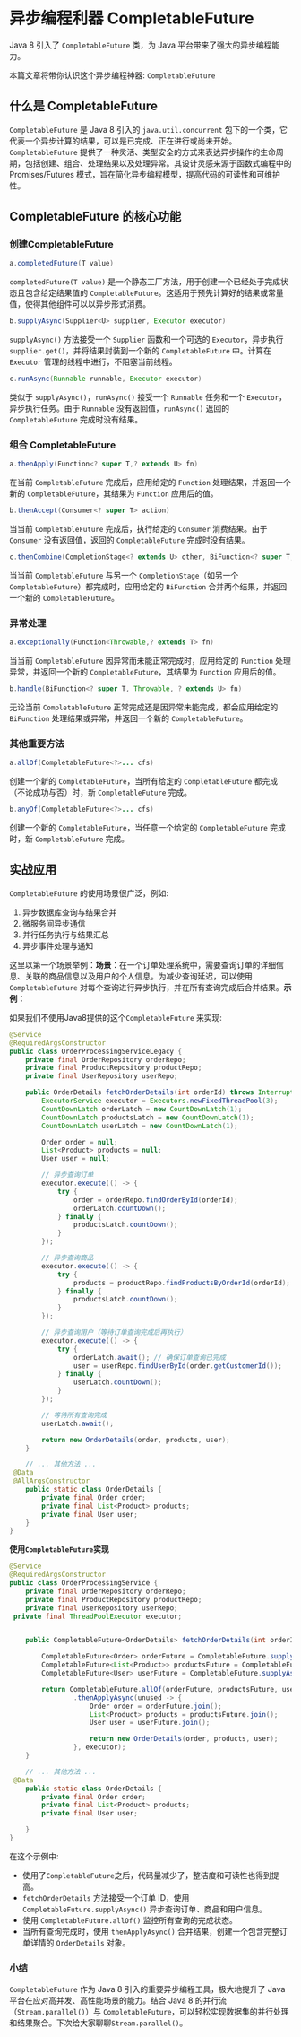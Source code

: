 # 异步编程利器 CompletableFuture

Java 8 引入了 `CompletableFuture` 类，为 Java 平台带来了强大的异步编程能力。

本篇文章将带你认识这个异步编程神器: `CompletableFuture`

## 什么是 CompletableFuture 

`CompletableFuture` 是 Java 8 引入的 `java.util.concurrent` 包下的一个类，它代表一个异步计算的结果，可以是已完成、正在进行或尚未开始。`CompletableFuture` 提供了一种灵活、类型安全的方式来表达异步操作的生命周期，包括创建、组合、处理结果以及处理异常。其设计灵感来源于函数式编程中的 Promises/Futures 模式，旨在简化异步编程模型，提高代码的可读性和可维护性。

## CompletableFuture 的核心功能

### 创建CompletableFuture

```java
a.completedFuture(T value)
```

`completedFuture(T value)` 是一个静态工厂方法，用于创建一个已经处于完成状态且包含给定结果值的 `CompletableFuture`。这适用于预先计算好的结果或常量值，使得其他组件可以以异步形式消费。

```java
b.supplyAsync(Supplier<U> supplier, Executor executor)
```

`supplyAsync()` 方法接受一个 `Supplier` 函数和一个可选的 `Executor`，异步执行 `supplier.get()`，并将结果封装到一个新的 `CompletableFuture` 中。计算在 `Executor` 管理的线程中进行，不阻塞当前线程。

```java
c.runAsync(Runnable runnable, Executor executor)
```

类似于 `supplyAsync()`，`runAsync()` 接受一个 `Runnable` 任务和一个 `Executor`，异步执行任务。由于 `Runnable` 没有返回值，`runAsync()` 返回的 `CompletableFuture` 完成时没有结果。

###  组合 CompletableFuture

```java
a.thenApply(Function<? super T,? extends U> fn)
```

在当前 `CompletableFuture` 完成后，应用给定的 `Function` 处理结果，并返回一个新的 `CompletableFuture`，其结果为 `Function` 应用后的值。

```java
b.thenAccept(Consumer<? super T> action)
```

当当前 `CompletableFuture` 完成后，执行给定的 `Consumer` 消费结果。由于 `Consumer` 没有返回值，返回的 `CompletableFuture` 完成时没有结果。

```java
c.thenCombine(CompletionStage<? extends U> other, BiFunction<? super T,? super U,? extends V> fn)
```

当当前 `CompletableFuture` 与另一个 `CompletionStage`（如另一个 `CompletableFuture`）都完成时，应用给定的 `BiFunction` 合并两个结果，并返回一个新的 `CompletableFuture`。

### 异常处理

```java
a.exceptionally(Function<Throwable,? extends T> fn)
```

当当前 `CompletableFuture` 因异常而未能正常完成时，应用给定的 `Function` 处理异常，并返回一个新的 `CompletableFuture`，其结果为 `Function` 应用后的值。

```java
b.handle(BiFunction<? super T, Throwable, ? extends U> fn)
```

无论当前 `CompletableFuture` 正常完成还是因异常未能完成，都会应用给定的 `BiFunction` 处理结果或异常，并返回一个新的 `CompletableFuture`。

### 其他重要方法

```java
a.allOf(CompletableFuture<?>... cfs)
```

创建一个新的 `CompletableFuture`，当所有给定的 `CompletableFuture` 都完成（不论成功与否）时，新 `CompletableFuture` 完成。

```java
b.anyOf(CompletableFuture<?>... cfs)
```

创建一个新的 `CompletableFuture`，当任意一个给定的 `CompletableFuture` 完成时，新 `CompletableFuture` 完成。

##  实战应用

`CompletableFuture` 的使用场景很广泛，例如:

1. 异步数据库查询与结果合并
2. 微服务间异步通信
3. 并行任务执行与结果汇总
4. 异步事件处理与通知

这里以第一个场景举例：**场景**：在一个订单处理系统中，需要查询订单的详细信息、关联的商品信息以及用户的个人信息。为减少查询延迟，可以使用 `CompletableFuture` 对每个查询进行异步执行，并在所有查询完成后合并结果。**示例：**

如果我们不使用Java8提供的这个`CompletableFuture` 来实现:

```java
@Service
@RequiredArgsConstructor
public class OrderProcessingServiceLegacy {
    private final OrderRepository orderRepo;
    private final ProductRepository productRepo;
    private final UserRepository userRepo;

    public OrderDetails fetchOrderDetails(int orderId) throws InterruptedException {
        ExecutorService executor = Executors.newFixedThreadPool(3);
        CountDownLatch orderLatch = new CountDownLatch(1);
        CountDownLatch productsLatch = new CountDownLatch(1);
        CountDownLatch userLatch = new CountDownLatch(1);

        Order order = null;
        List<Product> products = null;
        User user = null;

        // 异步查询订单
        executor.execute(() -> {
            try {
                order = orderRepo.findOrderById(orderId);
                orderLatch.countDown();
            } finally {
                productsLatch.countDown();
            }
        });

        // 异步查询商品
        executor.execute(() -> {
            try {
                products = productRepo.findProductsByOrderId(orderId);
            } finally {
                productsLatch.countDown();
            }
        });

        // 异步查询用户（等待订单查询完成后再执行）
        executor.execute(() -> {
            try {
                orderLatch.await(); // 确保订单查询已完成
                user = userRepo.findUserById(order.getCustomerId());
            } finally {
                userLatch.countDown();
            }
        });

        // 等待所有查询完成
        userLatch.await();

        return new OrderDetails(order, products, user);
    }

    // ... 其他方法 ...
 @Data
 @AllArgsConstructor 
    public static class OrderDetails {
        private final Order order;
        private final List<Product> products;
        private final User user;
    }
}
```

**使用`CompletableFuture`实现**

```java
@Service
@RequiredArgsConstructor
public class OrderProcessingService {
    private final OrderRepository orderRepo;
    private final ProductRepository productRepo;
    private final UserRepository userRepo;
 private final ThreadPoolExecutor executor;


    public CompletableFuture<OrderDetails> fetchOrderDetails(int orderId) {

        CompletableFuture<Order> orderFuture = CompletableFuture.supplyAsync(() -> orderRepo.findOrderById(orderId), executor);
        CompletableFuture<List<Product>> productsFuture = CompletableFuture.supplyAsync(() -> productRepo.findProductsByOrderId(orderId), executor);
        CompletableFuture<User> userFuture = CompletableFuture.supplyAsync(() -> userRepo.findUserById(order.getCustomerId()), executor);

        return CompletableFuture.allOf(orderFuture, productsFuture, userFuture)
                .thenApplyAsync(unused -> {
                    Order order = orderFuture.join();
                    List<Product> products = productsFuture.join();
                    User user = userFuture.join();

                    return new OrderDetails(order, products, user);
                }, executor);
    }

    // ... 其他方法 ...
 @Data
    public static class OrderDetails {
        private final Order order;
        private final List<Product> products;
        private final User user;

    }
}
```

在这个示例中:

- 使用了`CompletableFuture`之后，代码量减少了，整洁度和可读性也得到提高。
- `fetchOrderDetails` 方法接受一个订单 ID，使用 `CompletableFuture.supplyAsync()` 异步查询订单、商品和用户信息。
- 使用 `CompletableFuture.allOf()` 监控所有查询的完成状态。
- 当所有查询完成时，使用 `thenApplyAsync()` 合并结果，创建一个包含完整订单详情的 `OrderDetails` 对象。

### 小结

`CompletableFuture` 作为 Java 8 引入的重要异步编程工具，极大地提升了 Java 平台在应对高并发、高性能场景的能力。结合 Java 8 的并行流（`Stream.parallel()`）与 `CompletableFuture`，可以轻松实现数据集的并行处理和结果聚合。下次给大家聊聊`Stream.parallel()`。
